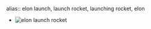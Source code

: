 alias:: elon launch, launch rocket, launching rocket, elon

- ![elon launch rocket](https://emerald-raw-leopon-384.mypinata.cloud/ipfs/QmSd59ndqbEjmP4hgQVFUN4rUrHHFGTugGpyCYY9mD46U7)